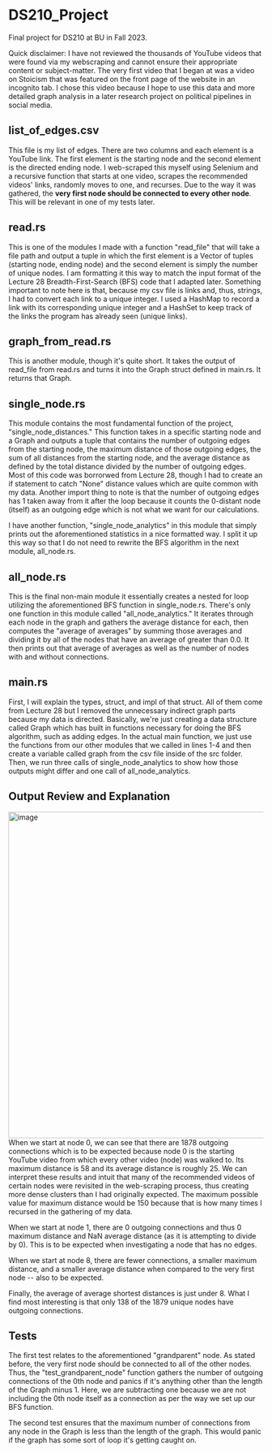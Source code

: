 # DS210_Project
Final project for DS210 at BU in Fall 2023.

Quick disclaimer: I have not reviewed the thousands of YouTube videos that were found via my webscraping and cannot ensure their appropriate content or subject-matter. The very first video that I began at was a video on Stoicism that was featured on the front page of the website in an incognito tab. I chose this video because I hope to use this data and more detailed graph analysis in a later research project on political pipelines in social media.

## list_of_edges.csv
This file is my list of edges. There are two columns and each element is a YouTube link. The first element is the starting node and the second element is the directed ending node. I web-scraped this myself using Selenium and a recursive function that starts at one video, scrapes the recommended videos' links, randomly moves to one, and recurses. Due to the way it was gathered, the **very first node should be connected to every other node**. This will be relevant in one of my tests later.

## read.rs
This is one of the modules I made with a function "read_file" that will take a file path and output a tuple in which the first element is a Vector of tuples (starting node, ending node) and the second element is simply the number of unique nodes. I am formatting it this way to match the input format of the Lecture 28 Breadth-First-Search (BFS) code that I adapted later. Something important to note here is that, because my csv file is links and, thus, strings, I had to convert each link to a unique integer. I used a HashMap to record a link with its corresponding unique integer and a HashSet to keep track of the links the program has already seen (unique links).

## graph_from_read.rs
This is another module, though it's quite short. It takes the output of read_file from read.rs and turns it into the Graph struct defined in main.rs. It returns that Graph.

## single_node.rs
This module contains the most fundamental function of the project, "single_node_distances." This function takes in a specific starting node and a Graph and outputs a tuple that contains the number of outgoing edges from the starting node, the maximum distance of those outgoing edges, the sum of all distances from the starting node, and the average distance as defined by the total distance divided by the number of outgoing edges. Most of this code was borrorwed from Lecture 28, though I had to create an if statement to catch "None" distance values which are quite common with my data. Another import thing to note is that the number of outgoing edges has 1 taken away from it after the loop because it counts the 0-distant node (itself) as an outgoing edge which is not what we want for our calculations.

I have another function, "single_node_analytics" in this module that simply prints out the aforementioned statistics in a nice formatted way. I split it up this way so that I do not need to rewrite the BFS algorithm in the next module, all_node.rs.

## all_node.rs
This is the final non-main module it essentially creates a nested for loop utilizing the aforementioned BFS function in single_node.rs. There's only one function in this module called "all_node_analytics." It iterates through each node in the graph and gathers the average distance for each, then computes the "average of averages" by summing those averages and dividing it by all of the nodes that have an average of greater than 0.0. It then prints out that average of averages as well as the number of nodes with and without connections.

## main.rs
First, I will explain the types, struct, and impl of that struct. All of them come from Lecture 28 but I removed the unnecessary indirect graph parts because my data is directed. Basically, we're just creating a data structure called Graph which has built in functions necessary for doing the BFS algorithm, such as adding edges. In the actual main function, we just use the functions from our other modules that we called in lines 1-4 and then create a variable called graph from the csv file inside of the src folder. Then, we run three calls of single_node_analytics to show how those outputs might differ and one call of all_node_analytics.

## Output Review and Explanation
<img width="643" alt="image" src="https://github.com/hw03hw03/DS210_Project/assets/90813540/fe6794da-80ad-4ca7-a9d0-279c9a92997c">
When we start at node 0, we can see that there are 1878 outgoing connections which is to be expected because node 0 is the starting YouTube video from which every other video (node) was walked to. Its maximum distance is 58 and its average distance is roughly 25. We can interpret these results and intuit that many of the recommended videos of certain nodes were revisited in the web-scraping process, thus creating more dense clusters than I had originally expected. The maximum possible value for maximum distance would be 150 because that is how many times I recursed in the gathering of my data.

When we start at node 1, there are 0 outgoing connections and thus 0 maximum distance and NaN average distance (as it is attempting to divide by 0). This is to be expected when investigating a node that has no edges.

When we start at node 8, there are fewer connections, a smaller maximum distance, and a smaller average distance when compared to the very first node -- also to be expected.

Finally, the average of average shortest distances is just under 8. What I find most interesting is that only 138 of the 1879 unique nodes have outgoing connections. 

## Tests
The first test relates to the aforementioned "grandparent" node. As stated before, the very first node should be connected to all of the other nodes. Thus, the "test_grandparent_node" function gathers the number of outgoing connections of the 0th node and panics if it's anything other than the length of the Graph minus 1. Here, we are subtracting one because we are not including the 0th node itself as a connection as per the way we set up our BFS function.

The second test ensures that the maximum number of connections from any node in the Graph is less than the length of the graph. This would panic if the graph has some sort of loop it's getting caught on.
